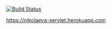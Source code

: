 [![Build Status](https://travis-ci.org/dispersion01/servlet-homework.svg?branch=master)](https://travis-ci.org/dispersion01/servlet-homework)

https://nikolaeva-servlet.herokuapp.com